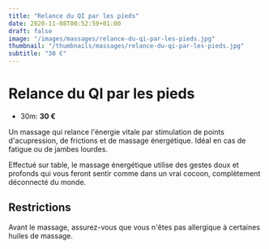 ```yaml
---
title: "Relance du QI par les pieds"
date: 2020-11-08T00:52:59+01:00
draft: false
image: "/images/massages/relance-du-qi-par-les-pieds.jpg"
thumbnail: "/thumbnails/massages/relance-du-qi-par-les-pieds.jpg"
subtitle: "30 €"
---
```


# Relance du QI par les pieds

+ 30m: __30 €__

Un massage qui relance l'énergie vitale par stimulation de points d'acupression, de frictions et de massage énergétique.
Idéal en cas de fatigue ou de jambes lourdes.

Effectué sur table, le massage énergétique utilise des gestes doux et profonds qui vous feront sentir comme 
dans un vrai cocoon, complètement déconnecté du monde.


## Restrictions

Avant le massage, assurez-vous que vous n'êtes pas allergique à certaines huiles de massage.